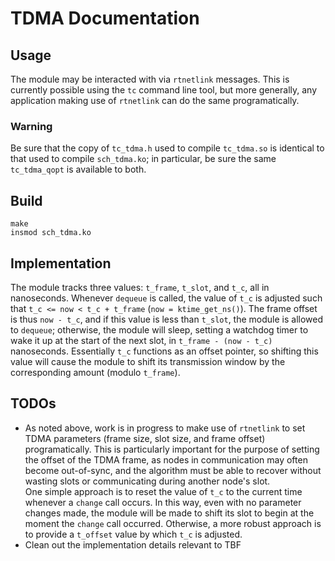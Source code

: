 # TDMA Documentation

## Usage
The module may be interacted with via `rtnetlink` messages. This is currently possible using the `tc` command line tool, but more generally, any application making use of `rtnetlink` can do the same programatically.

### Warning
Be sure that the copy of `tc_tdma.h` used to compile `tc_tdma.so` is identical to that used to compile `sch_tdma.ko`; in particular, be sure the same `tc_tdma_qopt` is available to both.

## Build
```
make
insmod sch_tdma.ko
```

## Implementation
The module tracks three values: `t_frame`, `t_slot`, and `t_c`, all in nanoseconds. Whenever `dequeue` is called, the value of `t_c` is adjusted such that `t_c <= now < t_c + t_frame` (`now = ktime_get_ns()`). The frame offset is thus `now - t_c`, and if this value is less than `t_slot`, the module is allowed to `dequeue`; otherwise, the module will sleep, setting a watchdog timer to wake it up at the start of the next slot, in `t_frame - (now - t_c)` nanoseconds. Essentially `t_c` functions as an offset pointer, so shifting this value will cause the module to shift its transmission window by the corresponding amount (modulo `t_frame`).

## TODOs
- As noted above, work is in progress to make use of `rtnetlink` to set TDMA parameters (frame size, slot size, and frame offset) programatically. This is particularly important for the purpose of setting the offset of the TDMA frame, as nodes in communication may often become out-of-sync, and the algorithm must be able to recover without wasting slots or communicating during another node's slot.\
One simple approach is to reset the value of `t_c` to the current time whenever a `change` call occurs. In this way, even with no parameter changes made, the module will be made to shift its slot to begin at the moment the `change` call occurred. Otherwise, a more robust approach is to provide a `t_offset` value by which `t_c` is adjusted.
- Clean out the implementation details relevant to TBF